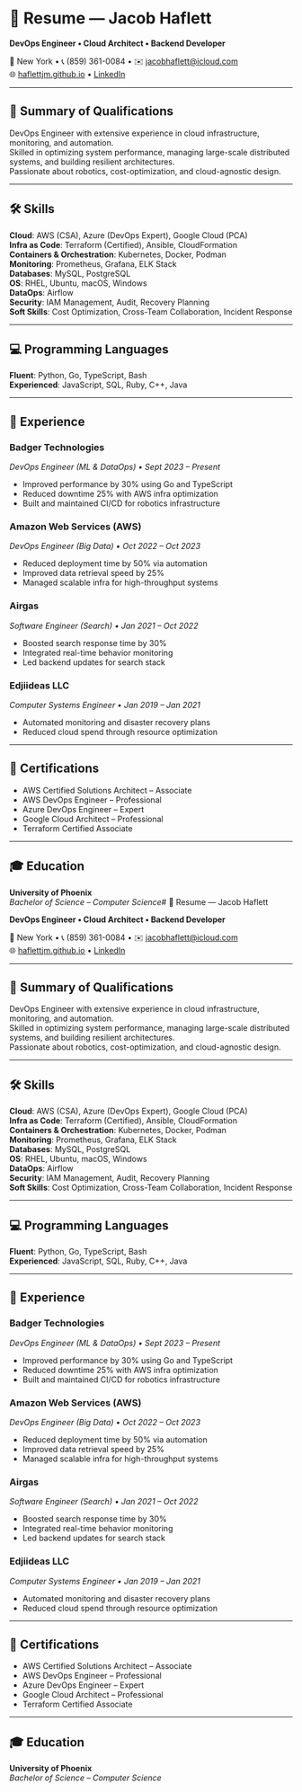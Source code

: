 # 📄 Resume — Jacob Haflett

**DevOps Engineer • Cloud Architect • Backend Developer**

📍 New York • 📞 (859) 361-0084 • ✉️ [jacobhaflett@icloud.com](mailto:jacobhaflett@icloud.com)  
🌐 [haflettjm.github.io](https://haflettjm.github.io) • [LinkedIn](https://linkedin.com/in/jacob-haflett)

---

## 🧠 Summary of Qualifications

DevOps Engineer with extensive experience in cloud infrastructure, monitoring, and automation.  
Skilled in optimizing system performance, managing large-scale distributed systems, and building resilient architectures.  
Passionate about robotics, cost-optimization, and cloud-agnostic design.

---

## 🛠 Skills

**Cloud**: AWS (CSA), Azure (DevOps Expert), Google Cloud (PCA)  
**Infra as Code**: Terraform (Certified), Ansible, CloudFormation  
**Containers & Orchestration**: Kubernetes, Docker, Podman  
**Monitoring**: Prometheus, Grafana, ELK Stack  
**Databases**: MySQL, PostgreSQL  
**OS**: RHEL, Ubuntu, macOS, Windows  
**DataOps**: Airflow  
**Security**: IAM Management, Audit, Recovery Planning  
**Soft Skills**: Cost Optimization, Cross-Team Collaboration, Incident Response

---

## 💻 Programming Languages

**Fluent**: Python, Go, TypeScript, Bash  
**Experienced**: JavaScript, SQL, Ruby, C++, Java

---

## 🧪 Experience

### **Badger Technologies**  
_DevOps Engineer (ML & DataOps) • Sept 2023 – Present_  
- Improved performance by 30% using Go and TypeScript  
- Reduced downtime 25% with AWS infra optimization  
- Built and maintained CI/CD for robotics infrastructure

### **Amazon Web Services (AWS)**  
_DevOps Engineer (Big Data) • Oct 2022 – Oct 2023_  
- Reduced deployment time by 50% via automation  
- Improved data retrieval speed by 25%  
- Managed scalable infra for high-throughput systems

### **Airgas**  
_Software Engineer (Search) • Jan 2021 – Oct 2022_  
- Boosted search response time by 30%  
- Integrated real-time behavior monitoring  
- Led backend updates for search stack

### **Edjiideas LLC**  
_Computer Systems Engineer • Jan 2019 – Jan 2021_  
- Automated monitoring and disaster recovery plans  
- Reduced cloud spend through resource optimization

---

## 📜 Certifications

- AWS Certified Solutions Architect – Associate  
- AWS DevOps Engineer – Professional  
- Azure DevOps Engineer – Expert  
- Google Cloud Architect – Professional  
- Terraform Certified Associate

---

## 🎓 Education

**University of Phoenix**  
_Bachelor of Science – Computer Science_# 📄 Resume — Jacob Haflett

**DevOps Engineer • Cloud Architect • Backend Developer**

📍 New York • 📞 (859) 361-0084 • ✉️ [jacobhaflett@icloud.com](mailto:jacobhaflett@icloud.com)  
🌐 [haflettjm.github.io](https://haflettjm.github.io) • [LinkedIn](https://linkedin.com/in/jacob-haflett)

---

## 🧠 Summary of Qualifications

DevOps Engineer with extensive experience in cloud infrastructure, monitoring, and automation.  
Skilled in optimizing system performance, managing large-scale distributed systems, and building resilient architectures.  
Passionate about robotics, cost-optimization, and cloud-agnostic design.

---

## 🛠 Skills

**Cloud**: AWS (CSA), Azure (DevOps Expert), Google Cloud (PCA)  
**Infra as Code**: Terraform (Certified), Ansible, CloudFormation  
**Containers & Orchestration**: Kubernetes, Docker, Podman  
**Monitoring**: Prometheus, Grafana, ELK Stack  
**Databases**: MySQL, PostgreSQL  
**OS**: RHEL, Ubuntu, macOS, Windows  
**DataOps**: Airflow  
**Security**: IAM Management, Audit, Recovery Planning  
**Soft Skills**: Cost Optimization, Cross-Team Collaboration, Incident Response

---

## 💻 Programming Languages

**Fluent**: Python, Go, TypeScript, Bash  
**Experienced**: JavaScript, SQL, Ruby, C++, Java

---

## 🧪 Experience

### **Badger Technologies**  
_DevOps Engineer (ML & DataOps) • Sept 2023 – Present_  
- Improved performance by 30% using Go and TypeScript  
- Reduced downtime 25% with AWS infra optimization  
- Built and maintained CI/CD for robotics infrastructure

### **Amazon Web Services (AWS)**  
_DevOps Engineer (Big Data) • Oct 2022 – Oct 2023_  
- Reduced deployment time by 50% via automation  
- Improved data retrieval speed by 25%  
- Managed scalable infra for high-throughput systems

### **Airgas**  
_Software Engineer (Search) • Jan 2021 – Oct 2022_  
- Boosted search response time by 30%  
- Integrated real-time behavior monitoring  
- Led backend updates for search stack

### **Edjiideas LLC**  
_Computer Systems Engineer • Jan 2019 – Jan 2021_  
- Automated monitoring and disaster recovery plans  
- Reduced cloud spend through resource optimization

---

## 📜 Certifications

- AWS Certified Solutions Architect – Associate  
- AWS DevOps Engineer – Professional  
- Azure DevOps Engineer – Expert  
- Google Cloud Architect – Professional  
- Terraform Certified Associate

---

## 🎓 Education

**University of Phoenix**  
_Bachelor of Science – Computer Science_
